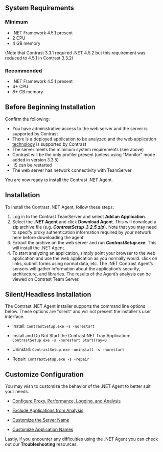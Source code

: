<!--
title: ".Net Agent Installation"
description: "Installing the Contrast .NET Agent."
tags: "configuration installation agent .Net"
-->
## System Requirements

### Minimum
* .NET Framework 4.5.1 present
* 2 CPU
* 4 GB memory 

(Note that Contrast 3.3.1 required .NET 4.5.2 but this requirement was reduced to 4.5.1 in Contrast 3.3.2)

### Recommended 
* .NET Framework 4.5.1 present
* 4+ CPU
* 8+ GB memory  

## Before Beginning Installation

Confirm the following:
* You have administrative access to the web server and the server is supported by Contrast
* There is a deployed application to be analyzed and the web application [technology](user_netinstall.html#supp) is supported by Contrast
* The server meets the minimum system requirements (see above)
* Contrast will be the only profiler present (unless using "Monitor" mode added in version 3.3.5)
* IIS can be restarted
* The web server has network connectivity with TeamServer

You are now ready to install the Contrast .NET Agent.



## Installation 
To install the Contrast .NET Agent, follow these steps:

1. Log in to the Contrast TeamServer and select **Add an Application**. 
2. Select the **.NET Agent** and click **Download Agent**. This will download a zip archive file (e.g. ***ContrastSetup_3.2.5.zip***). Note that you may need to specify proxy authentication information required by your network here before downloading the agent.
3. Extract the archive on the web server and run ***ContrastSetup.exe***. This will install the .NET Agent. 
4. To start analyzing an application, simply point your browser to the web application and use the web application as you normally would: click on links, submit forms using normal data, etc.  The .NET Contrast Agent’s sensors will gather information about the application’s security, architecture, and libraries. The results of the Agent’s analysis can be viewed on Contrast Team Server.

## Silent/Headless Installation 
The Contrast .NET Agent installer supports the command line options below. These options are "silent" and will not present the installer's user interface.

* Install: ```ContrastSetup.exe -s -norestart```

* Install and Do Not Start the Contrast.NET Tray Application: ```ContrastSetup.exe -s -norestart StartTray=0```

* Uninstall: ```ContrastSetup.exe -uninstall -s -norestart```

* Repair: ```ContrastSetup.exe -s -repair```


## Customize Configuration

You may wish to customize the behavior of the .NET Agent to better suit your needs.

* [Configure Proxy, Performance, Logging, and Analysis](user_netconfig.html#config)

* [Exclude Applications from Analysis](user_netconfig.html#pool)

* [Customize the Server Name](user_netconfig.html#servers)

* [Customize Application Names](user_netconfig.html#apps)

Lastly, if you encounter any difficulties using the .NET Agent you can check out our **Troubleshooting** resources.
